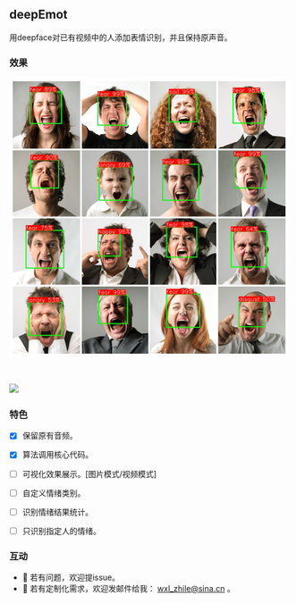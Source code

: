 ## deepEmot
用deepface对已有视频中的人添加表情识别，并且保持原声音。

### 效果
<p>
   <a align="left" href="https://github.com/xlsay/deepEmot" target="_blank">
   <img width="500" src="./figs/test_res.jpg"></a>
</p>
<br />
<p>
   <a align="left" href="https://github.com/xlsay/deepEmot" target="_blank">
   <img width="500" src="./figs/vd_demo.gif"></a>
</p>


### 特色
- [X] 保留原有音频。
- [X] 算法调用核心代码。
- [ ] 可视化效果展示。[图片模式/视频模式]
- [ ] 自定义情绪类别。
- [ ] 识别情绪结果统计。
- [ ] 只识别指定人的情绪。


### 互动
- :raising_hand: 若有问题，欢迎提issue。
- :e-mail: 若有定制化需求，欢迎发邮件给我： wxl_zhile@sina.cn 。


<!-- ### 赞助
如果你觉得这个项目对你有帮助，请给我一个star，或一点点扫码支持，非常感谢 :pray:。
<p>
   <img height="350" src="./figs/zfb.jpg"></a>
   <img height="350" src="./figs/wx.jpg"></a>
</p> -->


